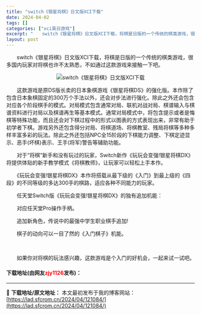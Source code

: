 ```yaml
---
title: "switch《银星将棋》日文版XCI下载"
date: 2024-04-02
tags: []
categories: ["xci英日游戏"]
excerpt: "　　switch《银星将棋》日文版XCI下载，将棋是日版的一个传统的棋类游戏，很多国内玩家对将棋也许不太熟悉，不如通过这款游戏来接触一下吧。 　　这款游戏是原DS版长卖的日本象棋游戏《银星将棋DS》的强化版。本作除了包含日本象棋固定的300万个手法以外，还会对步法进行强化。除此之外还会包含对应各个阶&hellip;"
layout: post
---
```


 <p>　　switch《银星将棋》日文版XCI下载，将棋是日版的一个传统的棋类游戏，很多国内玩家对将棋也许不太熟悉，不如通过这款游戏来接触一下吧。</p> <p align="center"><img align="" border="0" src="https://lad.sfcrom.cn/wp-content/uploads/2024/04/20240402_660bd8a1ce0f5.webp" alt="switch《银星将棋》日文版XCI下载" /></p> <p>　　这款游戏是原DS版长卖的日本象棋游戏《银星将棋DS》的强化版。本作除了包含日本象棋固定的300万个手法以外，还会对步法进行强化。除此之外还会包含对应各个阶段棋手的模式。对局模式包含通常对局、联机对战对局、棋谱输入与棋谱资料进行对局以及棋谱再生等基本模式。通常对局模式中，将包含提示或者是悔棋等特殊功能，而且还会对下棋过程中的形式以图表的方式表现出来，非常有助于初学者下棋。游戏另外还包含得分对局、将棋道场、将棋教室、残局将棋等多种多样丰富多彩的玩法。除此之外还包括NPC全15阶段的下棋能力调整、下棋定迹显示、恶手(坏棋)表示、王手(将军)警告等辅助功能。</p> <p>　　对于&ldquo;将棋&rdquo;新手和没有玩过的玩家，Switch新作《玩玩会变强!银星将棋DX》将提供体贴的新手教学模式《将棋教师》，让玩家可以轻松上手本作。</p> <p>　　《玩玩会变强!银星将棋DX》本作将搭载从最下级的《入门》到最上级的《四段》的不同等级的多达300手的棋路，适应各种不同能力的玩家。</p> <p>　　任天堂Switch版《玩玩会变强!银星将棋DX》的独有追加机能：</p> <p>　　对应任天堂Pro操作手柄。</p> <p>　　追加新角色，传说中的最强中学生职业棋手追加!</p> <p>　　棋子的动向可以一目了然的《入门棋子》机能。</p> <p>&nbsp;</p> <p>　　如果你对将棋的玩法感兴趣，这款游戏是个入门的好机会，一起来试一试吧。</p> <p><h4>下载地址(由网友<font color="red">zjy1126</font>发布)：</h4></p> 

---
📖 **下载地址/原文地址：** 本文最初发布于我的博客网站：[https://lad.sfcrom.cn/2024/04/121084/](https://lad.sfcrom.cn/2024/04/121084/)

